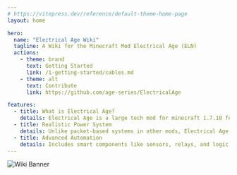 ```yaml
---
# https://vitepress.dev/reference/default-theme-home-page
layout: home

hero:
  name: "Electrical Age Wiki"
  tagline: A Wiki for the Minecraft Mod Electrical Age (ELN)
  actions:
    - theme: brand
      text: Getting Started
      link: /1-getting-started/cables.md
    - theme: alt
      text: Contribute
      link: https://github.com/age-series/ElectricalAge

features:
  - title: What is Electrical Age?
    details: Electrical Age is a large tech mod for minecraft 1.7.10 featuring 150+ new items, blocks, and mechanics, developed over more than a year.
  - title: Realistic Power System
    details: Unlike packet-based systems in other mods, Electrical Age uses continuous electricity flow based on voltage and amperage, enabling more realistic and complex simulations.
  - title: Advanced Automation
    details: Includes smart components like sensors, relays, and logic gates for building fully automated, responsive systems.
---
```


![Wiki Banner](/main/wiki-banner.png)
